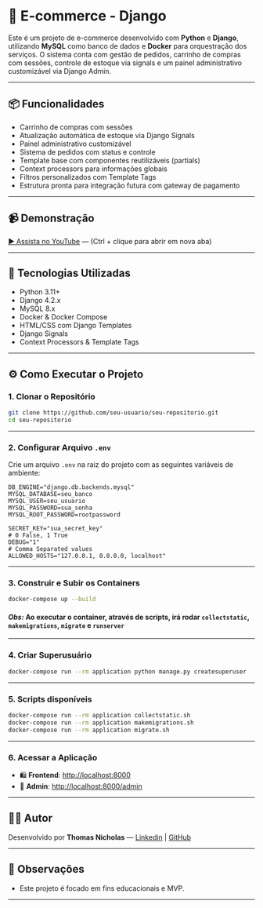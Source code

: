 # 🛒 E-commerce - Django

Este é um projeto de e-commerce desenvolvido com **Python** e **Django**, utilizando **MySQL** como banco de dados e **Docker** para orquestração dos serviços. O sistema conta com gestão de pedidos, carrinho de compras com sessões, controle de estoque via signals e um painel administrativo customizável via Django Admin.

---

## 📦 Funcionalidades

- Carrinho de compras com sessões
- Atualização automática de estoque via Django Signals
- Painel administrativo customizável
- Sistema de pedidos com status e controle
- Template base com componentes reutilizáveis (partials)
- Context processors para informações globais
- Filtros personalizados com Template Tags
- Estrutura pronta para integração futura com gateway de pagamento

---

## 📹 Demonstração

[▶️ Assista no YouTube](https://youtu.be/CKzkPdsArB4"target="_blank) — (Ctrl + clique para abrir em nova aba)

---

## 🚀 Tecnologias Utilizadas

- Python 3.11+
- Django 4.2.x
- MySQL 8.x
- Docker & Docker Compose
- HTML/CSS com Django Templates
- Django Signals
- Context Processors & Template Tags

---

## ⚙️ Como Executar o Projeto

### 1. Clonar o Repositório

```bash
git clone https://github.com/seu-usuario/seu-repositorio.git
cd seu-repositorio
```

---

### 2. Configurar Arquivo `.env`

Crie um arquivo `.env` na raiz do projeto com as seguintes variáveis de ambiente:

```env
DB_ENGINE="django.db.backends.mysql"
MYSQL_DATABASE=seu_banco
MYSQL_USER=seu_usuario
MYSQL_PASSWORD=sua_senha
MYSQL_ROOT_PASSWORD=rootpassword

SECRET_KEY="sua_secret_key"
# 0 False, 1 True
DEBUG="1"
# Comma Separated values
ALLOWED_HOSTS="127.0.0.1, 0.0.0.0, localhost"
```

---

### 3. Construir e Subir os Containers

```bash
docker-compose up --build
```

#### *Obs:* Ao executar o container, através de scripts, irá rodar `collectstatic`, `makemigrations`, `migrate` e `runserver`
---

### 4. Criar Superusuário

```bash
docker-compose run --rm application python manage.py createsuperuser
```

---

### 5. Scripts disponíveis

```bash
docker-compose run --rm application collectstatic.sh
docker-compose run --rm application makemigrations.sh
docker-compose run --rm application migrate.sh
```

---

### 6. Acessar a Aplicação

- 🛍️ **Frontend**: [http://localhost:8000](http://localhost:8000)
- 🔐 **Admin**: [http://localhost:8000/admin](http://localhost:8000/admin)

---



## 👨‍💻 Autor

Desenvolvido por **Thomas Nicholas** — [Linkedin](https://www.linkedin.com/in/thomaas-nicholas/) | [GitHub](https://github.com/ThomasNicholas21)

---

## 🐳 Observações

- Este projeto é focado em fins educacionais e MVP.

---
